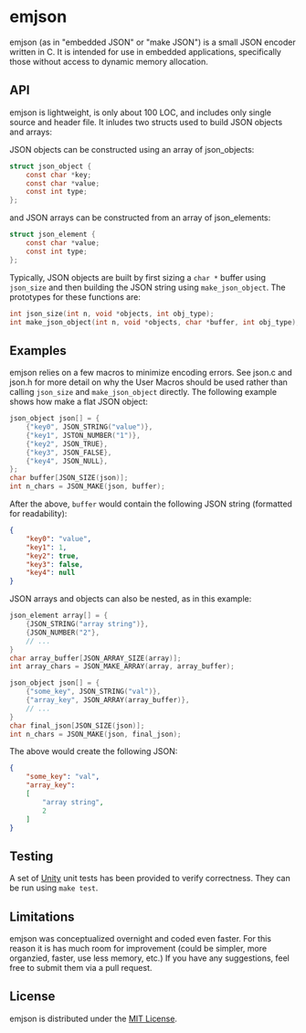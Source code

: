 # emjson
emjson (as in "embedded JSON" or "make JSON") is a small JSON encoder written in C. It is intended for use in embedded applications, specifically those without access to dynamic memory allocation.

## API
emjson is lightweight, is only about 100 LOC, and includes only single source and header file. It inludes two structs used to build JSON objects and arrays:

JSON objects can be constructed using an array of json_objects:
```c
struct json_object {
    const char *key;
    const char *value;
    const int type;
};
```

and JSON arrays can be constructed from an array of json_elements:
```c
struct json_element {
    const char *value;
    const int type;
};
```

Typically, JSON objects are built by first sizing a `char *` buffer using `json_size` and then building the JSON string using `make_json_object`. The prototypes for these functions are:

```c
int json_size(int n, void *objects, int obj_type);
int make_json_object(int n, void *objects, char *buffer, int obj_type);
```

## Examples
emjson relies on a few macros to minimize encoding errors. See json.c and json.h for more detail on why the User Macros should be used rather than calling `json_size` and `make_json_object` directly. The following example shows how make a flat JSON object:

```c
json_object json[] = {
    {"key0", JSON_STRING("value")},
    {"key1", JSTON_NUMBER("1")},
    {"key2", JSON_TRUE},
    {"key3", JSON_FALSE},
    {"key4", JSON_NULL},
};
char buffer[JSON_SIZE(json)];
int n_chars = JSON_MAKE(json, buffer);
```

After the above, `buffer` would contain the following JSON string (formatted for readability):

```json
{
    "key0": "value",
    "key1": 1,
    "key2": true,
    "key3": false,
    "key4": null
}
```

JSON arrays and objects can also be nested, as in this example:

```c
json_element array[] = {
    {JSON_STRING("array string")},
    {JSON_NUMBER("2"},
    // ...
}
char array_buffer[JSON_ARRAY_SIZE(array)];
int array_chars = JSON_MAKE_ARRAY(array, array_buffer);

json_object json[] = {
    {"some_key", JSON_STRING("val")},
    {"array_key", JSON_ARRAY(array_buffer)},
    // ...
}
char final_json[JSON_SIZE(json)];
int n_chars = JSON_MAKE(json, final_json);
```

The above would create the following JSON:

```json
{
    "some_key": "val",
    "array_key":
    [
        "array string",
        2
    ]
}
```

## Testing
A set of [Unity](http://www.throwtheswitch.org/unity/) unit tests has been provided to verify correctness. They can be run using `make test`.

## Limitations
emjson was conceptualized overnight and coded even faster. For this reason it is has much room for improvement (could be simpler, more organzied, faster, use less memory, etc.) If you have any suggestions, feel free to submit them via a pull request.

## License
emjson is distributed under the [MIT License](https://opensource.org/licenses/MIT).
